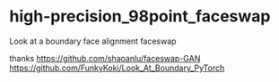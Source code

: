# high-precision_98point_faceswap
Look at a boundary face alignment faceswap


thanks
https://github.com/shaoanlu/faceswap-GAN
https://github.com/FunkyKoki/Look_At_Boundary_PyTorch
